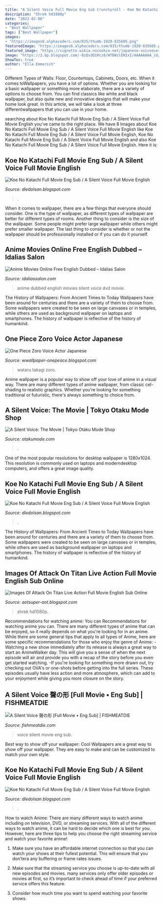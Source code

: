 ```yaml
---
title: "A Silent Voice Full Movie Eng Sub Crunchyroll - Koe No Katachi Full Movie Eng Sub / A Silent Voice Full Movie English"
description: "Shrek hd1080p"
date: "2022-02-06"
categories:
- "Best Wallpaper"
tags: ["Best Wallpaper"]
images:
- "https://images6.alphacoders.com/835/thumb-1920-835605.png"
featuredImage: "https://images6.alphacoders.com/835/thumb-1920-835605.png"
featured_image: "https://vignette.wikia.nocookie.net/japanese-voiceover/images/9/99/Wataru_Takagi.PNG/revision/latest?cb=20160908165507"
image: "https://3.bp.blogspot.com/-8zQsdD1Hcz8/WTBWzlENIxI/AAAAAAAA_iU/60da9Pt0KC8GEq48YOrSEB1t61JPz81gwCLcB/s1600/output_7JjyEp.gif"
ShowToc: true
author: "Ella Emmerich"
---
```



Different Types of Walls: Floor, Countertops, Cabinets, Doors, etc.
When it comes toWallpapers, you have a lot of options. Whether you are looking for a basic wallpaper or something more elaborate, there are a variety of options to choose from. You can find classics like white and black wallpaper, but also quite new and innovative designs that will make your home look great. In this article, we will take a look at three differentwallpapers that you can use in your home.

	

		
searching about Koe No Katachi Full Movie Eng Sub / A Silent Voice Full Movie English you've came to the right place. We have 8 Images about Koe No Katachi Full Movie Eng Sub / A Silent Voice Full Movie English like Koe No Katachi Full Movie Eng Sub / A Silent Voice Full Movie English, Koe No Katachi Full Movie Eng Sub / A Silent Voice Full Movie English and also Koe No Katachi Full Movie Eng Sub / A Silent Voice Full Movie English. Here it is:
		
    
## Koe No Katachi Full Movie Eng Sub / A Silent Voice Full Movie English

<img loading=lazy src="https://images8.alphacoders.com/835/835535.png" onerror="this.onerror=null;this.src='https://tse1.mm.bing.net/th?id=OIP.PeLMIrr0JgPXkNo_vb8O3gEzDK&amp;pid=15.1';" alt="Koe No Katachi Full Movie Eng Sub / A Silent Voice Full Movie English">

_Source: dledolsan.blogspot.com_

>. 

	

When it comes to wallpaper, there are a few things that everyone should consider. One is the type of wallpaper, as different types of wallpaper are better for different types of rooms. Another thing to consider is the size of the wallpaper. Some people might prefer large wallpaper while others might prefer smaller wallpaper. The last thing to consider is whether or not the wallpaper should be professionally installed or if you can do it yourself.

    
## Anime Movies Online Free English Dubbed – Idalias Salon

<img loading=lazy src="https://i.pinimg.com/originals/92/19/9d/92199d4c4ba54282fc008db28dd7cd34.jpg" onerror="this.onerror=null;this.src='https://tse1.mm.bing.net/th?id=OIP.F4nKoXsvwyEi72jsunC4iQHaJ4&amp;pid=15.1';" alt="Anime Movies Online Free English Dubbed – Idalias Salon">

_Source: idaliassalon.com_

>anime dubbed english movies silent voice dvd movie. 

	

The History of Wallpapers: From Ancient Times to Today
Wallpapers have been around for centuries and there are a variety of them to choose from. Some wallpapers were created to be seen on large canvases or in temples, while others are used as background wallpaper on laptops and smartphones. The history of wallpaper is reflective of the history of humankind.

    
## One Piece Zoro Voice Actor Japanese

<img loading=lazy src="https://vignette.wikia.nocookie.net/japanese-voiceover/images/9/99/Wataru_Takagi.PNG/revision/latest?cb=20160908165507" onerror="this.onerror=null;this.src='https://tse1.mm.bing.net/th?id=OIP.xnnomVHSgMP62c77W_U9EQAAAA&amp;pid=15.1';" alt="One Piece Zoro Voice Actor Japanese">

_Source: wwallpaper-onepeace.blogspot.com_

>wataru takagi zoro. 

	

Anime wallpaper is a popular way to show off your love of anime in a visual way. There are many different types of anime wallpaper, from classic cel-shading to realistic graphics. Whether you're looking for something traditional or futuristic, there's always something to choice from.

    
## A Silent Voice: The Movie | Tokyo Otaku Mode Shop

<img loading=lazy src="https://resize.cdn.otakumode.com/all/1998.1080/shop/product/3eb1d4eae79d464db6641b1e7d9ef46d.jpg" onerror="this.onerror=null;this.src='https://tse1.mm.bing.net/th?id=OIP.AT99gaWmnSV8VKcGAPn7TQHaEA&amp;pid=15.1';" alt="A Silent Voice: The Movie | Tokyo Otaku Mode Shop">

_Source: otakumode.com_

>. 

	

One of the most popular resolutions for desktop wallpaper is 1280x1024. This resolution is commonly used on laptops and moderndesktop computers, and offers a great image quality.

    
## Koe No Katachi Full Movie Eng Sub / A Silent Voice Full Movie English

<img loading=lazy src="https://images6.alphacoders.com/835/thumb-1920-835605.png" onerror="this.onerror=null;this.src='https://tse1.mm.bing.net/th?id=OIP.rJOYodGrATuFI0fE49RESAHaEo&amp;pid=15.1';" alt="Koe No Katachi Full Movie Eng Sub / A Silent Voice Full Movie English">

_Source: dledolsan.blogspot.com_

>. 

	

The History of Wallpapers: From Ancient Times to Today
Wallpapers have been around for centuries and there are a variety of them to choose from. Some wallpapers were created to be seen on large canvases or in temples, while others are used as background wallpaper on laptops and smartphones. The history of wallpaper is reflective of the history of humankind.

    
## Images Of Attack On Titan Live Action Full Movie English Sub Online

<img loading=lazy src="https://i.pinimg.com/originals/9e/01/3c/9e013c0d4e5882821cf06572f59a36f7.png" onerror="this.onerror=null;this.src='https://tse2.mm.bing.net/th?id=OIP.d6fTgf_49IqxSMgoSLPJQQHaDo&amp;pid=15.1';" alt="Images Of Attack On Titan Live Action Full Movie English Sub Online">

_Source: aotsuper-aot.blogspot.com_

>shrek hd1080p. 

	

Recommendations for watching anime: You can
Recommendations for watching anime you can. There are many different types of anime that can be enjoyed, so it really depends on what you're looking for in an anime. While there are some general tips that apply to all types of Anime, here are some specific recommendations for those who enjoy the genre of Anime: 
-Watching a new show immediately after its release is always a great way to start an AnimeWalker day. This will give you a sense of when the next episode will air and provide you with a recap of the story before you even get started watching. 
-If you're looking for something more drawn out, try checking out OVA's or one-shots before getting into the full series. These episodes usually have less action and more atmosphere, which can add to your enjoyment while giving you more closure on the story.

    
## A Silent Voice 聲の形 [Full Movie • Eng Sub] | FISHMEATDIE

<img loading=lazy src="https://3.bp.blogspot.com/-8zQsdD1Hcz8/WTBWzlENIxI/AAAAAAAA_iU/60da9Pt0KC8GEq48YOrSEB1t61JPz81gwCLcB/s1600/output_7JjyEp.gif" onerror="this.onerror=null;this.src='https://tse2.mm.bing.net/th?id=OIP.ffreECBeM-7Vu7CnTnxt6gHaEB&amp;pid=15.1';" alt="A Silent Voice 聲の形 [Full Movie • Eng Sub] | FISHMEATDIE">

_Source: fishmeatdie.com_

>voice silent movie eng sub. 

	

Best way to show off your wallpaper:
Cool Wallpapers are a great way to show off your wallpaper. They are easy to make and can be customized to match your own style.

    
## Koe No Katachi Full Movie Eng Sub / A Silent Voice Full Movie English

<img loading=lazy src="https://images4.alphacoders.com/835/835521.png" onerror="this.onerror=null;this.src='https://tse2.mm.bing.net/th?id=OIP.tktUhjyCyBNKIksP-IlbcAHaEo&amp;pid=15.1';" alt="Koe No Katachi Full Movie Eng Sub / A Silent Voice Full Movie English">

_Source: dledolsan.blogspot.com_

>. 

	

How to watch Anime: There are many different ways to watch anime including on television, DVD, or streaming services.
With all of the different ways to watch anime, it can be hard to decide which one is best for you. However, here are three tips to help you choose the right streaming service and watch your favorite anime!
1. Make sure you have an affordable internet connection so that you can watch your shows at their fullest potential. This will ensure that you don’tera any buffering or frame rates issues.

2. Make sure that the streaming service you choose is up-to-date with all new episodes and movies. many services only offer older episodes or movies at first, so it’s important to check ahead of time if your preferred service offers this feature.

3. Consider how much time you want to spend watching your favorite shows.

